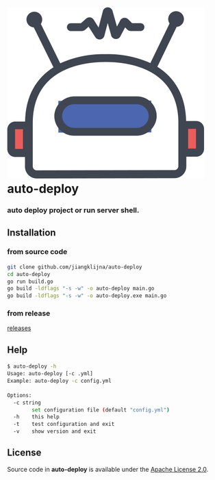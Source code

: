 

# ![icon](https://raw.githubusercontent.com/JiangKlijna/auto-deploy/main/html/static/icon.svg) auto-deploy
### auto deploy project or run server shell.


## Installation
### from source code
```bash
git clone github.com/jiangklijna/auto-deploy
cd auto-deploy
go run build.go
go build -ldflags "-s -w" -o auto-deploy main.go
go build -ldflags "-s -w" -o auto-deploy.exe main.go
```
### from release
[releases](https://github.com/JiangKlijna/auto-deploy/releases)

## Help
```bash
$ auto-deploy -h
Usage: auto-deploy [-c .yml]
Example: auto-deploy -c config.yml

Options:
  -c string
        set configuration file (default "config.yml")
  -h    this help
  -t    test configuration and exit
  -v    show version and exit
```

## License
Source code in **auto-deploy** is available under the [Apache License 2.0](https://github.com/JiangKlijna/auto-deploy/blob/main/LICENSE).
